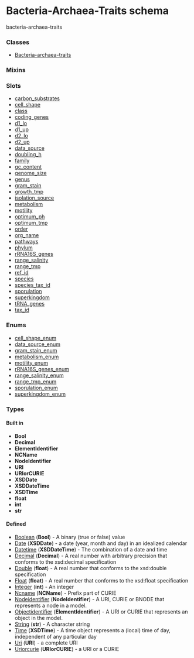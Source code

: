 
# Bacteria-Archaea-Traits schema


bacteria-archaea-traits


### Classes

 * [Bacteria-archaea-traits](Bacteria-archaea-traits.md)

### Mixins


### Slots

 * [carbon_substrates](carbon_substrates.md)
 * [cell_shape](cell_shape.md)
 * [class](class.md)
 * [coding_genes](coding_genes.md)
 * [d1_lo](d1_lo.md)
 * [d1_up](d1_up.md)
 * [d2_lo](d2_lo.md)
 * [d2_up](d2_up.md)
 * [data_source](data_source.md)
 * [doubling_h](doubling_h.md)
 * [family](family.md)
 * [gc_content](gc_content.md)
 * [genome_size](genome_size.md)
 * [genus](genus.md)
 * [gram_stain](gram_stain.md)
 * [growth_tmp](growth_tmp.md)
 * [isolation_source](isolation_source.md)
 * [metabolism](metabolism.md)
 * [motility](motility.md)
 * [optimum_ph](optimum_ph.md)
 * [optimum_tmp](optimum_tmp.md)
 * [order](order.md)
 * [org_name](org_name.md)
 * [pathways](pathways.md)
 * [phylum](phylum.md)
 * [rRNA16S_genes](rRNA16S_genes.md)
 * [range_salinity](range_salinity.md)
 * [range_tmp](range_tmp.md)
 * [ref_id](ref_id.md)
 * [species](species.md)
 * [species_tax_id](species_tax_id.md)
 * [sporulation](sporulation.md)
 * [superkingdom](superkingdom.md)
 * [tRNA_genes](tRNA_genes.md)
 * [tax_id](tax_id.md)

### Enums

 * [cell_shape_enum](cell_shape_enum.md)
 * [data_source_enum](data_source_enum.md)
 * [gram_stain_enum](gram_stain_enum.md)
 * [metabolism_enum](metabolism_enum.md)
 * [motility_enum](motility_enum.md)
 * [rRNA16S_genes_enum](rRNA16S_genes_enum.md)
 * [range_salinity_enum](range_salinity_enum.md)
 * [range_tmp_enum](range_tmp_enum.md)
 * [sporulation_enum](sporulation_enum.md)
 * [superkingdom_enum](superkingdom_enum.md)

### Types


#### Built in

 * **Bool**
 * **Decimal**
 * **ElementIdentifier**
 * **NCName**
 * **NodeIdentifier**
 * **URI**
 * **URIorCURIE**
 * **XSDDate**
 * **XSDDateTime**
 * **XSDTime**
 * **float**
 * **int**
 * **str**

#### Defined

 * [Boolean](types/Boolean.md)  (**Bool**)  - A binary (true or false) value
 * [Date](types/Date.md)  (**XSDDate**)  - a date (year, month and day) in an idealized calendar
 * [Datetime](types/Datetime.md)  (**XSDDateTime**)  - The combination of a date and time
 * [Decimal](types/Decimal.md)  (**Decimal**)  - A real number with arbitrary precision that conforms to the xsd:decimal specification
 * [Double](types/Double.md)  (**float**)  - A real number that conforms to the xsd:double specification
 * [Float](types/Float.md)  (**float**)  - A real number that conforms to the xsd:float specification
 * [Integer](types/Integer.md)  (**int**)  - An integer
 * [Ncname](types/Ncname.md)  (**NCName**)  - Prefix part of CURIE
 * [Nodeidentifier](types/Nodeidentifier.md)  (**NodeIdentifier**)  - A URI, CURIE or BNODE that represents a node in a model.
 * [Objectidentifier](types/Objectidentifier.md)  (**ElementIdentifier**)  - A URI or CURIE that represents an object in the model.
 * [String](types/String.md)  (**str**)  - A character string
 * [Time](types/Time.md)  (**XSDTime**)  - A time object represents a (local) time of day, independent of any particular day
 * [Uri](types/Uri.md)  (**URI**)  - a complete URI
 * [Uriorcurie](types/Uriorcurie.md)  (**URIorCURIE**)  - a URI or a CURIE
